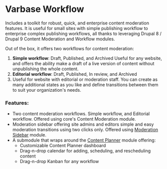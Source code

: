 # Varbase Workflow

Includes a toolkit for robust, quick, and enterprise content moderation features. It is useful for small sites with simple publishing workflow to enterprise complex publishing workflows, all thanks to leveraging Drupal 8 / Drupal 9 Content Moderation and Workflow modules.

Out of the box, it offers two workflows for content moderation:

1. **Simple workflow**: Draft, Published, and Archived Useful for any website, and offers the ability make a draft of a live version of content without unpublishing the whole content.
2. **Editorial workflow**: Draft, Published, In review, and Archived
3. Useful for website with editorial or moderation staff. You can create as many additional states as you like and define transitions between them to suit your organization's needs.

### Features:

* Two content moderation workflows. Simple workflow, and Editorial workflow. Offered using core's Content Moderation module.
* Moderation sidebar offering site admins and editors simple and easy moderation transitions using two clicks only. Offered using [Moderation Sidebar](https://www.drupal.org/project/moderation_sidebar) module.
* A submodule that wraps around the [Content Planner](https://www.drupal.org/project/content_planner) module offering:
  * Customizable Content Planner dashboard
  * Drag-n-drop calendar for adding, scheduling, and rescheduling content
  * Drag-n-drop Kanban for any workflow

